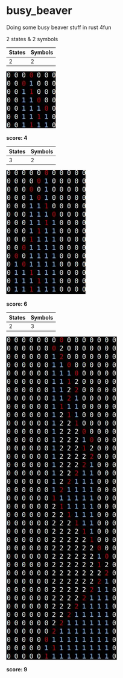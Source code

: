 # busy_beaver
Doing some busy beaver stuff in rust 4fun

2 states & 2 symbols

States | Symbols
------------ | -------------
2 | 2

![Alt text](imgs/bb2state2symb.jpeg?raw=true "Title")

**score: 4**

States | Symbols
------------ | -------------
3 | 2

![Alt text](imgs/bb3state2symb.jpeg?raw=true "Title")

**score: 6**

States | Symbols
------------ | -------------
2 | 3


![Alt text](imgs/bb2state3symb.jpeg?raw=true "Title")


**score: 9**
